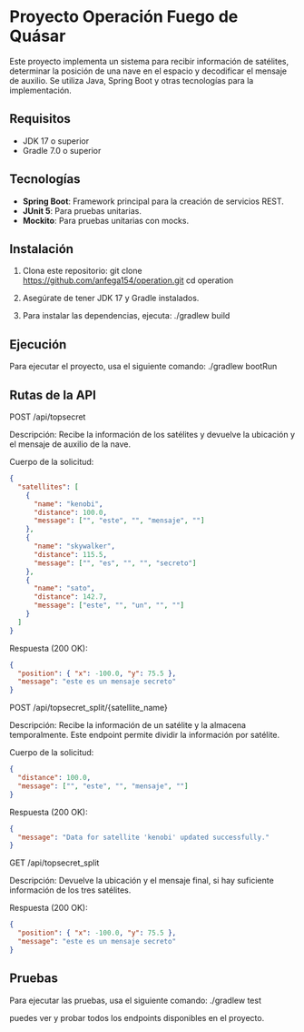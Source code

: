 # Proyecto Operación Fuego de Quásar

Este proyecto implementa un sistema para recibir información de satélites, determinar la posición de una nave en el espacio y decodificar el mensaje de auxilio. Se utiliza Java, Spring Boot y otras tecnologías para la implementación.

## Requisitos

- JDK 17 o superior
- Gradle 7.0 o superior

## Tecnologías

- **Spring Boot**: Framework principal para la creación de servicios REST.
- **JUnit 5**: Para pruebas unitarias.
- **Mockito**: Para pruebas unitarias con mocks.

## Instalación

1. Clona este repositorio:
   git clone https://github.com/anfega154/operation.git
   cd operation
   
2.	Asegúrate de tener JDK 17 y Gradle instalados.
3.	Para instalar las dependencias, ejecuta: ./gradlew build

## Ejecución

Para ejecutar el proyecto, usa el siguiente comando: ./gradlew bootRun

## Rutas de la API

POST /api/topsecret

Descripción: Recibe la información de los satélites y devuelve la ubicación y el mensaje de auxilio de la nave.

Cuerpo de la solicitud:
```json
{
  "satellites": [
    {
      "name": "kenobi",
      "distance": 100.0,
      "message": ["", "este", "", "mensaje", ""]
    },
    {
      "name": "skywalker",
      "distance": 115.5,
      "message": ["", "es", "", "", "secreto"]
    },
    {
      "name": "sato",
      "distance": 142.7,
      "message": ["este", "", "un", "", ""]
    }
  ]
}
```
Respuesta (200 OK):
```json
{
  "position": { "x": -100.0, "y": 75.5 },
  "message": "este es un mensaje secreto"
}
```

POST /api/topsecret_split/{satellite_name}

Descripción: Recibe la información de un satélite y la almacena temporalmente. Este endpoint permite dividir la información por satélite.

Cuerpo de la solicitud:
```json
{
  "distance": 100.0,
  "message": ["", "este", "", "mensaje", ""]
}
```

Respuesta (200 OK):
```json
{
  "message": "Data for satellite 'kenobi' updated successfully."
}
```
GET /api/topsecret_split

Descripción: Devuelve la ubicación y el mensaje final, si hay suficiente información de los tres satélites.

Respuesta (200 OK):

```json
{
  "position": { "x": -100.0, "y": 75.5 },
  "message": "este es un mensaje secreto"
}
```

## Pruebas

Para ejecutar las pruebas, usa el siguiente comando: ./gradlew test

puedes ver y probar todos los endpoints disponibles en el proyecto.
